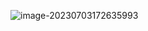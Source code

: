 ![image-20230703172635993](https://images-1318119468.cos.ap-shanghai.myqcloud.com/mytyproaimage-20230703172635993.png)